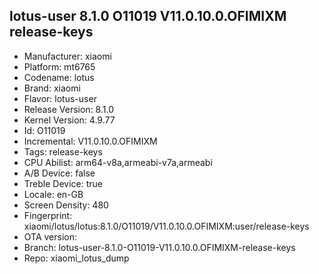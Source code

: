 ## lotus-user 8.1.0 O11019 V11.0.10.0.OFIMIXM release-keys
- Manufacturer: xiaomi
- Platform: mt6765
- Codename: lotus
- Brand: xiaomi
- Flavor: lotus-user
- Release Version: 8.1.0
- Kernel Version: 4.9.77
- Id: O11019
- Incremental: V11.0.10.0.OFIMIXM
- Tags: release-keys
- CPU Abilist: arm64-v8a,armeabi-v7a,armeabi
- A/B Device: false
- Treble Device: true
- Locale: en-GB
- Screen Density: 480
- Fingerprint: xiaomi/lotus/lotus:8.1.0/O11019/V11.0.10.0.OFIMIXM:user/release-keys
- OTA version: 
- Branch: lotus-user-8.1.0-O11019-V11.0.10.0.OFIMIXM-release-keys
- Repo: xiaomi_lotus_dump
